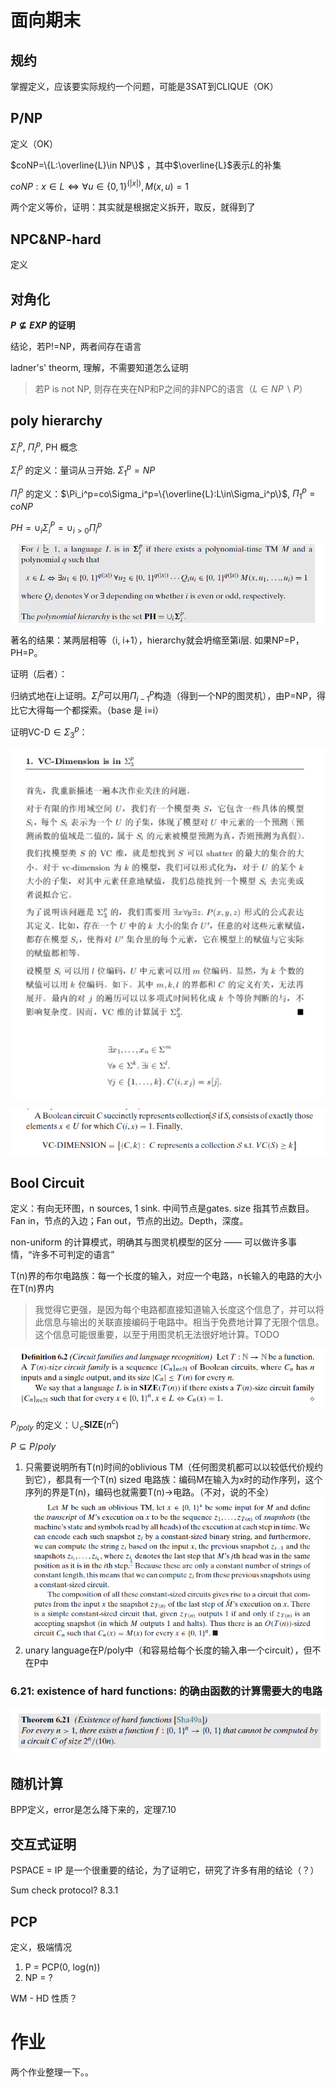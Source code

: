 # 面向期末

## 规约

掌握定义，应该要实际规约一个问题，可能是3SAT到CLIQUE（OK）

## P/NP

定义（OK）

$coNP=\{L:\overline{L}\in NP\}$ ，其中$\overline{L}$表示$L$的补集

$coNP:x\in L\Leftrightarrow \forall u\in\{0,1\}^{(|x|)},M(x,u)=1$

两个定义等价，证明：其实就是根据定义拆开，取反，就得到了

## NPC&NP-hard

定义

## 对角化

**$P\not\subseteq \textit{EXP}$ 的证明**

结论，若P!=NP，两者间存在语言

ladner's' theorm, 理解，不需要知道怎么证明

> 若P is not NP, 则存在夹在NP和P之间的非NPC的语言（$L\in NP\backslash P$）

## poly hierarchy

$\Sigma^p_i$, $\Pi_i^p$, PH 概念

$\Sigma_i^p$ 的定义：量词从$\exists$开始.  $\Sigma_1^p = NP$

$\Pi_i^p$ 的定义：$\Pi_i^p=co\Sigma_i^p=\{\overline{L}:L\in\Sigma_i^p\}$, $\Pi_1^p=coNP$

$PH = \cup_i\Sigma_i^P=\cup_{i>0}\Pi_i^p$

![](image/0x99_final/1640007118104.png)

著名的结果：某两层相等（i, i+1），hierarchy就会坍缩至第i层. 如果NP=P，PH=P。

证明（后者）：

归纳式地在i上证明。$\Sigma_i^p$可以用$\Pi_{i-1}^p$构造（得到一个NP的图灵机），由P=NP，得比它大得每一个都探索。（base 是 i=i）

证明VC-D$\in \Sigma_3^p$：

![img](image/0x99_final/1640009581964.png)

![](image/0x99_final/1640009596156.png)

## Bool Circuit

定义：有向无环图，n sources, 1 sink. 中间节点是gates. size 指其节点数目。Fan in，节点的入边；Fan out，节点的出边。Depth，深度。

non-uniform 的计算模式，明确其与图灵机模型的区分 —— 可以做许多事情，“许多不可判定的语言”

T(n)界的布尔电路族：每一个长度的输入，对应一个电路，n长输入的电路的大小在T(n)界内

> 我觉得它更强，是因为每个电路都直接知道输入长度这个信息了，并可以将此信息与输出的关联直接编码于电路中。相当于免费地计算了无限个信息。这个信息可能很重要，以至于用图灵机无法很好地计算。TODO

![](image/0x99_final/1640009777891.png)

$P_{/poly}$ 的定义：$\cup_c\textbf{SIZE}(n^c)$

$P\subseteq P/poly$

1. 只需要说明所有T(n)时间的oblivious TM（任何图灵机都可以以较低代价规约到它），都具有一个T(n) sized 电路族：编码M在输入为x时的动作序列，这个序列的界是T(n)，编码也就需要T(n)->电路。（不对，说的不全）
   ![img](image/0x99_final/1640012076121.png)
2. unary language在P/poly中（和容易给每个长度的输入串一个circuit），但不在P中

### 6.21: existence of hard functions: 的确由函数的计算需要大的电路

![](image/0x99_final/1640012351923.png)

## 随机计算

BPP定义，error是怎么降下来的，定理7.10

## 交互式证明

PSPACE = IP 是一个很重要的结论，为了证明它，研究了许多有用的结论（？）

Sum check protocol? 8.3.1

## PCP

定义，极端情况

1. P = PCP(0, log(n))
2. NP = ?

WM - HD 性质？

# 作业

两个作业整理一下。。
